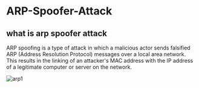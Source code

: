 # ARP-Spoofer-Attack
## what is arp spoofer attack
ARP spoofing is a type of attack in which a malicious actor sends falsified ARP (Address Resolution Protocol) messages over a local area network. This results in the linking of an attacker's MAC address with the IP address of a legitimate computer or server on the network.


![arp1](https://user-images.githubusercontent.com/72939664/164455115-fadf52c0-31a5-4bff-8392-656d3c61716a.png)
